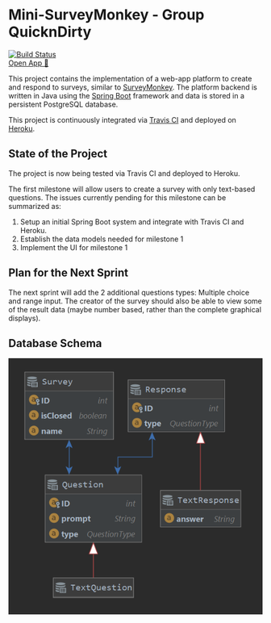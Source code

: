 # Mini-SurveyMonkey - Group QuicknDirty

[![Build Status](https://travis-ci.com/austinjturner/survey-monkey-SYSC4806.svg?branch=master)](https://travis-ci.com/austinjturner/survey-monkey-SYSC4806)  
[Open App 🔗](https://survey-monkey-sysc4806.herokuapp.com/)

This project contains the implementation of a web-app platform to create and respond to surveys, similar to [SurveyMonkey](https://www.surveymonkey.com/).
The platform backend is written in Java using the [Spring Boot](https://spring.io/projects/spring-boot) framework and data is stored in a 
persistent PostgreSQL database. 

This project is continuously integrated via [Travis CI](https://travis-ci.org/) and deployed on [Heroku](https://dashboard.heroku.com/apps).

## State of the Project
The project is now being tested via Travis CI and deployed to Heroku.

The first milestone will allow users to create a survey with only text-based questions.
The issues currently pending for this milestone can be summarized as:

1. Setup an initial Spring Boot system and integrate with Travis CI and Heroku.
2. Establish the data models needed for milestone 1
3. Implement the UI for milestone 1


## Plan for the Next Sprint
The next sprint will add the 2 additional questions types: Multiple choice and range input. The creator of the survey
should also be able to view some of the result data (maybe number based, rather than the complete graphical displays).

## Database Schema
![DB Schema Diagram](src/main/resources/static/db_schema.PNG?raw=true "DB Schema Diagram")